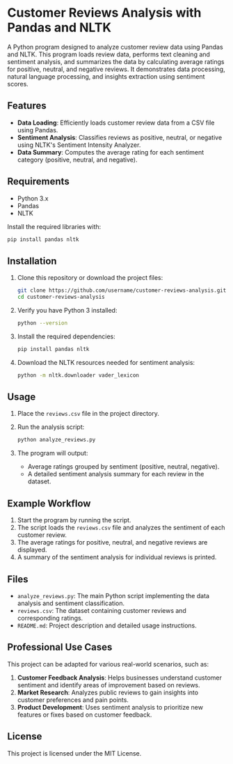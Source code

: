 # Customer Reviews Analysis with Pandas and NLTK

A Python program designed to analyze customer review data using Pandas and NLTK. This program loads review data, performs text cleaning and sentiment analysis, and summarizes the data by calculating average ratings for positive, neutral, and negative reviews. It demonstrates data processing, natural language processing, and insights extraction using sentiment scores.

## Features

- **Data Loading**: Efficiently loads customer review data from a CSV file using Pandas.
- **Sentiment Analysis**: Classifies reviews as positive, neutral, or negative using NLTK's Sentiment Intensity Analyzer.
- **Data Summary**: Computes the average rating for each sentiment category (positive, neutral, and negative).

## Requirements

- Python 3.x
- Pandas
- NLTK

Install the required libraries with:

```bash
pip install pandas nltk
```
## Installation

1. Clone this repository or download the project files:

    ```bash
    git clone https://github.com/username/customer-reviews-analysis.git
    cd customer-reviews-analysis
    ```

2. Verify you have Python 3 installed:

    ```bash
    python --version
    ```

3. Install the required dependencies:

    ```bash
    pip install pandas nltk
    ```

4. Download the NLTK resources needed for sentiment analysis:

    ```bash
    python -m nltk.downloader vader_lexicon
    ```

## Usage

1. Place the `reviews.csv` file in the project directory.

2. Run the analysis script:

    ```bash
    python analyze_reviews.py
    ```

3. The program will output:
   - Average ratings grouped by sentiment (positive, neutral, negative).
   - A detailed sentiment analysis summary for each review in the dataset.

## Example Workflow

1. Start the program by running the script.
2. The script loads the `reviews.csv` file and analyzes the sentiment of each customer review.
3. The average ratings for positive, neutral, and negative reviews are displayed.
4. A summary of the sentiment analysis for individual reviews is printed.

## Files

- `analyze_reviews.py`: The main Python script implementing the data analysis and sentiment classification.
- `reviews.csv`: The dataset containing customer reviews and corresponding ratings.
- `README.md`: Project description and detailed usage instructions.

## Professional Use Cases

This project can be adapted for various real-world scenarios, such as:

1. **Customer Feedback Analysis**: Helps businesses understand customer sentiment and identify areas of improvement based on reviews.
2. **Market Research**: Analyzes public reviews to gain insights into customer preferences and pain points.
3. **Product Development**: Uses sentiment analysis to prioritize new features or fixes based on customer feedback.

## License

This project is licensed under the MIT License.
